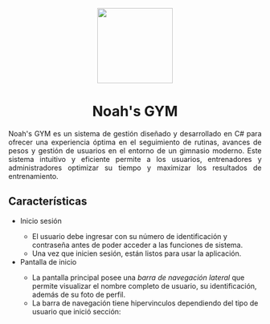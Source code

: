<p align="center">
  <img src="https://github.com/tngonzalez/Noahs-GYM/assets/113228469/83ee19a6-01f9-4f4d-a026-703dd9becbcc" width="150" height="150" />  
</p>

<h1 align="center"> Noah's GYM</h1>

<p align="justify">Noah's GYM es un sistema de gestión diseñado y desarrollado en C# para ofrecer una experiencia óptima en el seguimiento de rutinas, avances de pesos y gestión de usuarios en el entorno de un gimnasio moderno. Este sistema intuitivo y eficiente permite a los usuarios, entrenadores y administradores optimizar su tiempo y maximizar los resultados de entrenamiento.</p>

<h2>Características</h2>
<ul>
  <li>Inicio sesión</li>
   <ul>
          <li>El usuario debe ingresar con su número de identificación y contraseña antes de poder acceder a las funciones de sistema. </li>
          <li>Una vez que inicien sesión, están listos para usar la aplicación. </li>
  </ul>
  <li>Pantalla de inicio</li>
    <ul>
      <li>La pantalla principal posee una <i> barra de navegación lateral </i> que permite visualizar el nombre completo de usuario, su identificación, además de su foto de perfil.</li>
       <li>La barra de navegación tiene hipervinculos dependiendo del tipo de usuario que inició sección: </li>
      
     
   </ul>
</ul>






